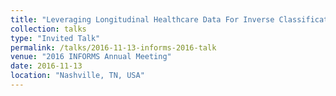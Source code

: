 ```yaml
---
title: "Leveraging Longitudinal Healthcare Data For Inverse Classification"
collection: talks
type: "Invited Talk"
permalink: /talks/2016-11-13-informs-2016-talk
venue: "2016 INFORMS Annual Meeting"
date: 2016-11-13
location: "Nashville, TN, USA"
---
```

